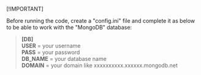 [!IMPORTANT]

Before running the code, create a "config.ini" file and complete it as below to be able to work with the "MongoDB" database:

>
>**[DB]**\
>**USER** = your username\
>**PASS** = your password\
>**DB_NAME** = your database name\
>**DOMAIN** = your domain like xxxxxxxxxx.xxxxxx.mongodb.net